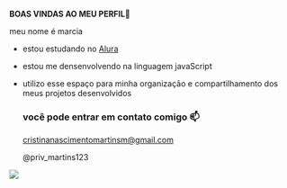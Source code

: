 **BOAS VINDAS AO MEU PERFIL**🖤

  meu nome é marcia 

- estou estudando no [Alura](https://www.Alura.com.br)
- estou me densenvolvendo na linguagem javaScript
- utilizo esse espaço para minha organização e compartilhamento dos meus projetos desenvolvidos

  ### você pode entrar em contato comigo 📫

  cristinanascimentomartinsm@gmail.com
  
  @priv_martins123

![](https://media.tenor.com/ETx8afaCIBcAAAAM/naruto-tobi.gif)
  
